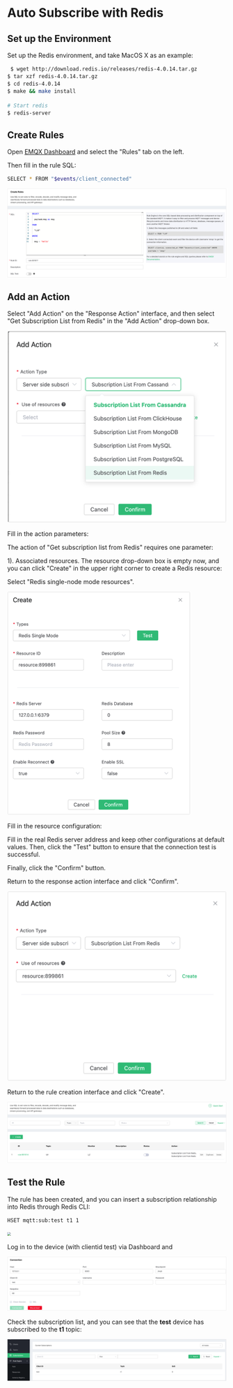 # Auto Subscribe with Redis

## Set up the Environment

Set up the Redis environment, and take MacOS X as an example:

```bash
 $ wget http://download.redis.io/releases/redis-4.0.14.tar.gz
$ tar xzf redis-4.0.14.tar.gz
$ cd redis-4.0.14
$ make && make install

# Start redis
$ redis-server
```

## Create Rules

Open [EMQX Dashboard](http://127.0.0.1:18083/#/rules) and select the "Rules" tab on the left.

Then fill in the rule SQL:

```bash
SELECT * FROM "$events/client_connected"
```

<img src="./assets/rule-engine/redis_sub_1.png" alt="image-20230523152321040" style="zoom:50%;" />



## Add an Action

Select "Add Action" on the "Response Action" interface, and then select "Get Subscription List from Redis" in the "Add Action" drop-down box.

<img src="./assets/rule-engine/redis_add_sub.png" alt="image-20230523152508102" style="zoom:50%;" />

Fill in the action parameters:

The action of "Get subscription list from Redis" requires one parameter:

1). Associated resources. The resource drop-down box is empty now, and you can click "Create" in the upper right corner to create a Redis resource:

Select "Redis single-node mode resources".

<img src="./assets/rule-engine/redis_sub.png" alt="image-20230523152801350" style="zoom:50%;" />

Fill in the resource configuration:

Fill in the real Redis server address and keep other configurations at default values. Then, click the "Test" button to ensure that the connection test is successful.

Finally, click the "Confirm" button.

Return to the response action interface and click "Confirm".

<img src="./assets/rule-engine/redis_sub_5.png" alt="image-20230523152849709" style="zoom:50%;" />

Return to the rule creation interface and click "Create".

<img src="./assets/rule-engine/redis_sub_7.png" alt="image-20230523153039950" style="zoom:50%;" />

## Test the Rule

The rule has been created, and you can insert a subscription relationship into Redis through  Redis CLI:

```bash
HSET mqtt:sub:test t1 1
```

<img src="./assets/rule-engine/redis_sub_8.png" style="zoom: 50%;" />

Log in to the device (with clientid test) via Dashboard and 

![image-20230523153725483](./assets/rule-engine/redis_sub_9.png)

Check the subscription list, and you can see that the **test** device has subscribed to the **t1** topic:

![image-20230523153908018](./assets/rule-engine/redis_sub_10.png)

